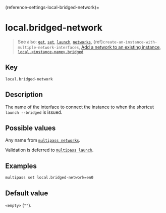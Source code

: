 (reference-settings-local-bridged-network)=
# local.bridged-network

> See also: [`get`](/reference/command-line-interface/get), [`set`](/reference/command-line-interface/set), [`launch`](/reference/command-line-interface/launch), [`networks`](/reference/command-line-interface/networks), {ref}`create-an-instance-with-multiple-network-interfaces`, [Add a network to an existing instance](/how-to-guides/manage-instances/add-a-network-to-an-existing-instance), [`local.<instance-name>.bridged`](/reference/settings/local-instance-name-bridged)

## Key

`local.bridged-network`

## Description

The name of the interface to connect the instance to when the shortcut `launch --bridged` is issued.

## Possible values

Any name from [`multipass networks`](/reference/command-line-interface/networks).

Validation is deferred to [`multipass launch`](/reference/command-line-interface/launch).

## Examples

`multipass set local.bridged-network=en0`

## Default value

`<empty>` (`""`).
